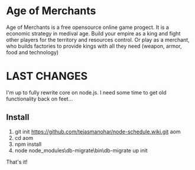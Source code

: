 # Age of Merchants
Age of Merchants is a free opensource online game progect. It is a economic strategy in medival age. Build your empire as a king and fight other players for the territory and resources control. Or play as a merchant, who builds factories to provide kings with all they need (weapon, armor, food and technology)

# LAST CHANGES
I'm up to fully rewrite core on node.js. I need some time to get old functionality back on feet...

## Install
1. git init https://github.com/tejasmanohar/node-schedule.wiki.git aom
2. cd aom
3. npm install
4. node node_modules\db-migrate\bin\db-migrate up init

That's it!
